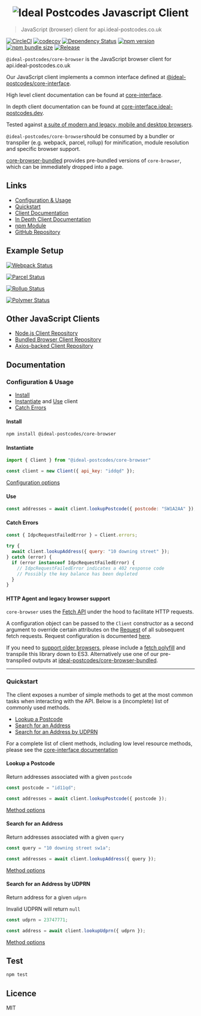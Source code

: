 <h1 align="center">
  <img src="https://img.ideal-postcodes.co.uk/Ideal%20Postcodes%20Browser%20Logo@3x.png" alt="Ideal Postcodes Javascript Client">
</h1>

> JavaScript (browser) client for api.ideal-postcodes.co.uk

[![CircleCI](https://circleci.com/gh/ideal-postcodes/core-browser/tree/master.svg?style=svg)](https://circleci.com/gh/ideal-postcodes/core-browser/tree/master)
[![codecov](https://codecov.io/gh/ideal-postcodes/core-browser/branch/master/graph/badge.svg?token=bjeFUcTPi5)](https://codecov.io/gh/ideal-postcodes/core-browser)
[![Dependency Status](https://david-dm.org/ideal-postcodes/core-browser.svg)](https://david-dm.org/ideal-postcodes/core-browser)
[![npm version](https://badge.fury.io/js/%40ideal-postcodes%2Fcore-browser.svg)](https://badge.fury.io/js/%40ideal-postcodes%2Fcore-browser)
[![npm bundle size](https://img.shields.io/bundlephobia/minzip/@ideal-postcodes/core-browser)](https://bundlephobia.com/result?p=@ideal-postcodes/core-browser)
[![Release](https://github.com/ideal-postcodes/core-browser/workflows/Release/badge.svg)](https://github.com/ideal-postcodes/core-browser/actions)

`@ideal-postcodes/core-browser` is the JavaScript browser client for api.ideal-postcodes.co.uk

Our JavaScript client implements a common interface defined at [@ideal-postcodes/core-interface](https://github.com/ideal-postcodes/core-interface).

High level client documentation can be found at [core-interface](https://github.com/ideal-postcodes/core-interface/blob/master/README.md).

In depth client documentation can be found at [core-interface.ideal-postcodes.dev](https://core-interface.ideal-postcodes.dev).

Tested against [a suite of modern and legacy, mobile and desktop browsers](https://github.com/ideal-postcodes/supported-browsers).

`@ideal-postcodes/core-browser`should be consumed by a bundler or transpiler (e.g. webpack, parcel, rollup) for minification, module resolution and specific browser support.

[core-browser-bundled](https://github.com/ideal-postcodes/core-browser-bundled) provides pre-bundled versions of `core-browser`, which can be immediately dropped into a page.

## Links

- [Configuration & Usage](#configuration--usage)
- [Quickstart](#quickstart)
- [Client Documentation](https://github.com/ideal-postcodes/core-interface/blob/master/README.md)
- [In Depth Client Documentation](https://core-interface.ideal-postcodes.dev/#documentation)
- [npm Module](https://www.npmjs.com/package/@ideal-postcodes/core-browser)
- [GitHub Repository](https://github.com/ideal-postcodes/core-browser)

## Example Setup

[![Webpack Status](https://github.com/ideal-postcodes/core-browser/workflows/Webpack%20Demo/badge.svg)](examples/webpack/)

[![Parcel Status](https://github.com/ideal-postcodes/core-browser/workflows/Parcel%20Demo/badge.svg)](examples/parcel/)

[![Rollup Status](https://github.com/ideal-postcodes/core-browser/workflows/Rollup%20Demo/badge.svg)](examples/rollup/)

[![Polymer Status](https://github.com/ideal-postcodes/core-browser/workflows/Polymer%20Demo/badge.svg)](examples/polymer/)

## Other JavaScript Clients

- [Node.js Client Repository](https://github.com/ideal-postcodes/core-node)
- [Bundled Browser Client Repository](https://github.com/ideal-postcodes/core-browser-bundled)
- [Axios-backed Client Repository](https://github.com/ideal-postcodes/core-axios)

## Documentation

### Configuration & Usage

- [Install](#install)
- [Instantiate](#instantiate) and [Use](#use) client
- [Catch Errors](#catch-errors)

#### Install

```bash
npm install @ideal-postcodes/core-browser
```

#### Instantiate

```javascript
import { Client } from "@ideal-postcodes/core-browser"

const client = new Client({ api_key: "iddqd" });
```

[Configuration options](https://core-interface.ideal-postcodes.dev/interfaces/config.html)

#### Use

```javascript
const addresses = await client.lookupPostcode({ postcode: "SW1A2AA" });
```

#### Catch Errors

```javascript
const { IdpcRequestFailedError } = Client.errors;

try {
  await client.lookupAddress({ query: "10 downing street" });
} catch (error) {
  if (error instanceof IdpcRequestFailedError) {
    // IdpcRequestFailedError indicates a 402 response code
    // Possibly the key balance has been depleted
  }
}
```

#### HTTP Agent and legacy browser support

`core-browser` uses the [Fetch API](https://developer.mozilla.org/en-US/docs/Web/API/Fetch_API) under the hood to facilitate HTTP requests.

A configuration object can be passed to the `Client` constructor as a second argument to override certain attributes on the [Request](https://developer.mozilla.org/en-US/docs/Web/API/Request/Request) of all subsequent fetch requests. Request configuration is documented [here](https://developer.mozilla.org/en-US/docs/Web/API/Request/Request).

If you need to [support older browsers](https://caniuse.com/#search=fetch), please include a [fetch polyfill](https://github.com/github/fetch) and transpile this library down to ES3. Alternatively use one of our pre-transpiled outputs at [ideal-postcodes/core-browser-bundled](https://github.com/ideal-postcodes/core-browser-bundled).

---

### Quickstart

The client exposes a number of simple methods to get at the most common tasks when interacting with the API. Below is a (incomplete) list of commonly used methods.

- [Lookup a Postcode](#lookup-a-postcode)
- [Search for an Address](#search-for-an-address)
- [Search for an Address by UDPRN](#search-for-an-address-by-udprn)

For a complete list of client methods, including low level resource methods, please see the [core-interface documentation](https://core-interface.ideal-postcodes.dev/#documentation)

#### Lookup a Postcode

Return addresses associated with a given `postcode`

```javascript
const postcode = "id11qd";

const addresses = await client.lookupPostcode({ postcode });
```

[Method options](https://core-interface.ideal-postcodes.dev/interfaces/lookuppostcodeoptions.html)

#### Search for an Address

Return addresses associated with a given `query`

```javascript
const query = "10 downing street sw1a";

const addresses = await client.lookupAddress({ query });
```

[Method options](https://core-interface.ideal-postcodes.dev/interfaces/lookupaddressoptions.html)

#### Search for an Address by UDPRN

Return address for a given `udprn`

Invalid UDPRN will return `null`

```javascript
const udprn = 23747771;

const address = await client.lookupUdprn({ udprn });
```

[Method options](https://core-interface.ideal-postcodes.dev/interfaces/lookupudprnoptions.html)

## Test

```bash
npm test
```

## Licence

MIT
